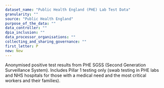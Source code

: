 ```yaml
---
dataset_name: "Public Health England (PHE) Lab Test Data"
granularity: ""
source: "Public Health England"
purpose_of_the_data: ""
data_controller: ""
dpia_inclusion: ""
data_processor_organisations: ""
collecting_and_sharing_governance: ""
first_letter: P
new: New
---
```

Anonymised positive test results from PHE SGSS (Second Generation Surveillance System). Includes Pillar 1 testing only (swab testing in PHE labs and NHS hospitals for those with a medical need and the most critical workers and their families).